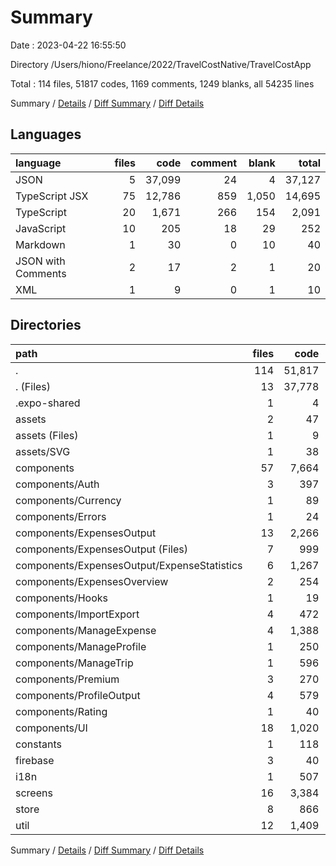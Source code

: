 # Summary

Date : 2023-04-22 16:55:50

Directory /Users/hiono/Freelance/2022/TravelCostNative/TravelCostApp

Total : 114 files, 51817 codes, 1169 comments, 1249 blanks, all 54235 lines

Summary / [Details](details.md) / [Diff Summary](diff.md) / [Diff Details](diff-details.md)

## Languages

| language           | files |   code | comment | blank |  total |
| :----------------- | ----: | -----: | ------: | ----: | -----: |
| JSON               |     5 | 37,099 |      24 |     4 | 37,127 |
| TypeScript JSX     |    75 | 12,786 |     859 | 1,050 | 14,695 |
| TypeScript         |    20 |  1,671 |     266 |   154 |  2,091 |
| JavaScript         |    10 |    205 |      18 |    29 |    252 |
| Markdown           |     1 |     30 |       0 |    10 |     40 |
| JSON with Comments |     2 |     17 |       2 |     1 |     20 |
| XML                |     1 |      9 |       0 |     1 |     10 |

## Directories

| path                                        | files |   code | comment | blank |  total |
| :------------------------------------------ | ----: | -----: | ------: | ----: | -----: |
| .                                           |   114 | 51,817 |   1,169 | 1,249 | 54,235 |
| . (Files)                                   |    13 | 37,778 |     106 |    62 | 37,946 |
| .expo-shared                                |     1 |      4 |       0 |     1 |      5 |
| assets                                      |     2 |     47 |       0 |     4 |     51 |
| assets (Files)                              |     1 |      9 |       0 |     1 |     10 |
| assets/SVG                                  |     1 |     38 |       0 |     3 |     41 |
| components                                  |    57 |  7,664 |     415 |   601 |  8,680 |
| components/Auth                             |     3 |    397 |      16 |    38 |    451 |
| components/Currency                         |     1 |     89 |       4 |    10 |    103 |
| components/Errors                           |     1 |     24 |       4 |     3 |     31 |
| components/ExpensesOutput                   |    13 |  2,266 |     101 |   182 |  2,549 |
| components/ExpensesOutput (Files)           |     7 |    999 |      71 |    75 |  1,145 |
| components/ExpensesOutput/ExpenseStatistics |     6 |  1,267 |      30 |   107 |  1,404 |
| components/ExpensesOverview                 |     2 |    254 |      15 |    14 |    283 |
| components/Hooks                            |     1 |     19 |       7 |     7 |     33 |
| components/ImportExport                     |     4 |    472 |      90 |    44 |    606 |
| components/ManageExpense                    |     4 |  1,388 |      44 |    71 |  1,503 |
| components/ManageProfile                    |     1 |    250 |       9 |    18 |    277 |
| components/ManageTrip                       |     1 |    596 |      28 |    42 |    666 |
| components/Premium                          |     3 |    270 |      20 |    24 |    314 |
| components/ProfileOutput                    |     4 |    579 |      17 |    45 |    641 |
| components/Rating                           |     1 |     40 |       4 |     4 |     48 |
| components/UI                               |    18 |  1,020 |      56 |    99 |  1,175 |
| constants                                   |     1 |    118 |       4 |     2 |    124 |
| firebase                                    |     3 |     40 |       8 |     8 |     56 |
| i18n                                        |     1 |    507 |      56 |    55 |    618 |
| screens                                     |    16 |  3,384 |     216 |   246 |  3,846 |
| store                                       |     8 |    866 |     135 |   136 |  1,137 |
| util                                        |    12 |  1,409 |     229 |   134 |  1,772 |

Summary / [Details](details.md) / [Diff Summary](diff.md) / [Diff Details](diff-details.md)
